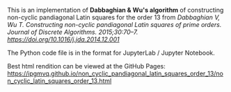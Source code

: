 This is an implementation of **Dabbaghian &amp; Wu's algorithm** of constructing non-cyclic pandiagonal Latin squares for the order 13 from *Dabbaghian V, Wu T. Constructing non-cyclic pandiagonal Latin squares of prime orders. Journal of Discrete Algorithms. 2015;30:70–7.  https://doi.org/10.1016/j.jda.2014.12.001* 

The Python code file is in the format for JupyterLab / Jupyter Notebook.

Best html rendition can be viewed at the GitHub Pages:
https://ipgmvq.github.io/non_cyclic_pandiagonal_latin_squares_order_13/non_cyclic_latin_squares_order_13.html
